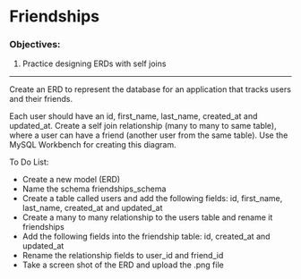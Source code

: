 <h1>Friendships</h1>

<h3>Objectives:</h3>

<ol>
    <li>Practice designing ERDs with self joins</li>
</ol>

<hr>

<p>Create an ERD to represent the database for an application that tracks users and their friends.</p>

<p>Each user should have an id, first_name, last_name, created_at and updated_at. Create a self join relationship (many to many to same table), where a user can have a friend (another user from the same table). Use the MySQL Workbench for creating this diagram.</p>

<p>To Do List:</p>
<ul>
    <li>Create a new model (ERD)</li>
    <li>Name the schema friendships_schema</li>
    <li>Create a table called users and add the following fields: id, first_name, last_name, created_at and updated_at</li>
    <li>Create a many to many relationship to the users table and rename it friendships</li>
    <li>Add the following fields into the friendship table: id, created_at and updated_at</li>
    <li>Rename the relationship fields to user_id and friend_id</li>
    <li>Take a screen shot of the ERD and upload the .png file</li>
</ul>


